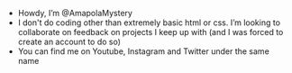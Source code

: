 - Howdy, I’m @AmapolaMystery
- I don't do coding other than extremely basic html or css. I’m looking to collaborate on feedback on projects I keep up with (and I was forced to create an account to do so)
- You can find me on Youtube, Instagram and Twitter under the same name

<!---
AmapolaMystery/AmapolaMystery is a ✨ special ✨ repository because its `README.md` (this file) appears on your GitHub profile.
You can click the Preview link to take a look at your changes.
--->
